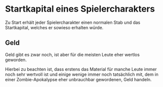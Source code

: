 # Startkapital eines Spielercharakters

Zu Start erhält jeder Spielercharakter einen normalen Stab und das Startkapital, welches er sowieso erhalten würde.

## Geld

Geld gibt es zwar noch, ist aber für die meisten Leute eher wertlos geworden.

Hierbei zu beachten ist, dass erstens das Material für manche Leute immer noch sehr wertvoll ist und einige wenige immer noch tatsächlich mit, dem in einer Zombie-Apokalypse eher unbrauchbar gewordenen, Geld handeln.

